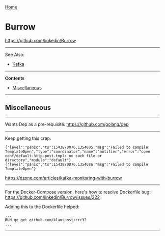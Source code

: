 [Home](Readme.md)
# Burrow

https://github.com/linkedin/Burrow

---

See Also:

- [Kafka](Kafka.md)

---

**Contents**

- [Miscellaneous](Burrow.md#miscellaneous)

---

## Miscellaneous

---

Wants Dep as a pre-requisite:
https://github.com/golang/dep

---

Keep getting this crap:

```
{"level":"panic","ts":1543870076.1354005,"msg":"Failed to compile TemplateOpen","type":"coordinator","name":"notifier","error":"open conf/default-http-post.tmpl: no such file or directory","module":"default"}
{"level":"panic","ts":1543870076.1354086,"msg":"Failed to compile TemplateOpen"}
```

https://dzone.com/articles/kafka-monitoring-with-burrow

---

For the Docker-Compose version, here's how to resolve Dockerfile bug:
https://github.com/linkedin/Burrow/issues/222

Adding this to the Dockerfile helped:

    ...
    RUN go get github.com/klauspost/crc32
    ...

---
